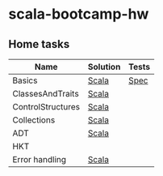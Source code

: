# scala-bootcamp-hw

## Home tasks

| Name   | Solution                                    | Tests                                          |
| ------ | ------------------------------------------- | ---------------------------------------------- |
| Basics | [Scala](src/main/scala/basics/Basics.scala) | [Spec](src/test/scala/basics/BasicsSpec.scala) |
| ClassesAndTraits | [Scala](src/main/scala/basics/ClassesAndTraits.scala) | |
| ControlStructures | [Scala](src/main/scala/basics/ControlStructures.scala) | |
| Collections | [Scala](src/main/scala/basics/Collections.scala) | |
| ADT | [Scala](src/main/scala/adt/) | |
| HKT |  | |
| Error handling | [Scala](src/main/scala/error_handling/ErrorHandling.scala) | |